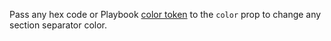 Pass any hex code or Playbook <a href="https://playbook.powerapp.cloud/visual_guidelines/colors" target="_blank">color token</a> to the `color` prop to change any section separator color.
